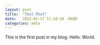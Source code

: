 ```yaml
---
layout: post
title:  "Test Post"
date:   2022-01-17 11:10:10 -0600
categories: meta
---
```


This is the first post in my blog. Hello. World.
